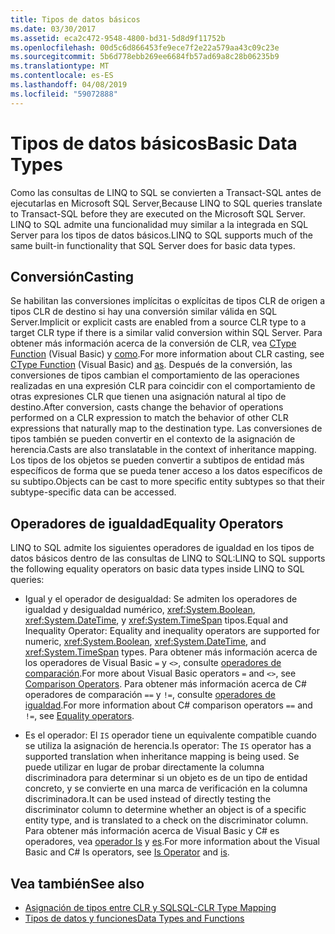 ```yaml
---
title: Tipos de datos básicos
ms.date: 03/30/2017
ms.assetid: eca2c472-9548-4800-bd31-5d8d9f11752b
ms.openlocfilehash: 00d5c6d866453fe9ece7f2e22a579aa43c09c23e
ms.sourcegitcommit: 5b6d778ebb269ee6684fb57ad69a8c28b06235b9
ms.translationtype: MT
ms.contentlocale: es-ES
ms.lasthandoff: 04/08/2019
ms.locfileid: "59072888"
---
```

# <a name="basic-data-types"></a><span data-ttu-id="bc054-102">Tipos de datos básicos</span><span class="sxs-lookup"><span data-stu-id="bc054-102">Basic Data Types</span></span>
<span data-ttu-id="bc054-103">Como las consultas de LINQ to SQL se convierten a Transact-SQL antes de ejecutarlas en Microsoft SQL Server,</span><span class="sxs-lookup"><span data-stu-id="bc054-103">Because LINQ to SQL queries translate to Transact-SQL before they are executed on the Microsoft SQL Server.</span></span> <span data-ttu-id="bc054-104">LINQ to SQL admite una funcionalidad muy similar a la integrada en SQL Server para los tipos de datos básicos.</span><span class="sxs-lookup"><span data-stu-id="bc054-104">LINQ to SQL supports much of the same built-in functionality that SQL Server does for basic data types.</span></span>  
  
## <a name="casting"></a><span data-ttu-id="bc054-105">Conversión</span><span class="sxs-lookup"><span data-stu-id="bc054-105">Casting</span></span>  
 <span data-ttu-id="bc054-106">Se habilitan las conversiones implícitas o explícitas de tipos CLR de origen a tipos CLR de destino si hay una conversión similar válida en SQL Server.</span><span class="sxs-lookup"><span data-stu-id="bc054-106">Implicit or explicit casts are enabled from a source CLR type to a target CLR type if there is a similar valid conversion within SQL Server.</span></span> <span data-ttu-id="bc054-107">Para obtener más información acerca de la conversión de CLR, vea [CType Function](~/docs/visual-basic/language-reference/functions/ctype-function.md) (Visual Basic) y [como](~/docs/csharp/language-reference/keywords/as.md).</span><span class="sxs-lookup"><span data-stu-id="bc054-107">For more information about CLR casting, see [CType Function](~/docs/visual-basic/language-reference/functions/ctype-function.md) (Visual Basic) and [as](~/docs/csharp/language-reference/keywords/as.md).</span></span> <span data-ttu-id="bc054-108">Después de la conversión, las conversiones de tipos cambian el comportamiento de las operaciones realizadas en una expresión CLR para coincidir con el comportamiento de otras expresiones CLR que tienen una asignación natural al tipo de destino.</span><span class="sxs-lookup"><span data-stu-id="bc054-108">After conversion, casts change the behavior of operations performed on a CLR expression to match the behavior of other CLR expressions that naturally map to the destination type.</span></span> <span data-ttu-id="bc054-109">Las conversiones de tipos también se pueden convertir en el contexto de la asignación de herencia.</span><span class="sxs-lookup"><span data-stu-id="bc054-109">Casts are also translatable in the context of inheritance mapping.</span></span> <span data-ttu-id="bc054-110">Los tipos de los objetos se pueden convertir a subtipos de entidad más específicos de forma que se pueda tener acceso a los datos específicos de su subtipo.</span><span class="sxs-lookup"><span data-stu-id="bc054-110">Objects can be cast to more specific entity subtypes so that their subtype-specific data can be accessed.</span></span>  
  
## <a name="equality-operators"></a><span data-ttu-id="bc054-111">Operadores de igualdad</span><span class="sxs-lookup"><span data-stu-id="bc054-111">Equality Operators</span></span>  
 <span data-ttu-id="bc054-112">LINQ to SQL admite los siguientes operadores de igualdad en los tipos de datos básicos dentro de las consultas de LINQ to SQL:</span><span class="sxs-lookup"><span data-stu-id="bc054-112">LINQ to SQL supports the following equality operators on basic data types inside LINQ to SQL queries:</span></span>  
  
-   <span data-ttu-id="bc054-113">Igual y el operador de desigualdad: Se admiten los operadores de igualdad y desigualdad numérico, <xref:System.Boolean>, <xref:System.DateTime>, y <xref:System.TimeSpan> tipos.</span><span class="sxs-lookup"><span data-stu-id="bc054-113">Equal and Inequality Operator: Equality and inequality operators are supported for numeric, <xref:System.Boolean>, <xref:System.DateTime>, and <xref:System.TimeSpan> types.</span></span> <span data-ttu-id="bc054-114">Para obtener más información acerca de los operadores de Visual Basic `=` y `<>`, consulte [operadores de comparación](~/docs/visual-basic/language-reference/operators/comparison-operators.md).</span><span class="sxs-lookup"><span data-stu-id="bc054-114">For more about Visual Basic operators `=` and `<>`, see [Comparison Operators](~/docs/visual-basic/language-reference/operators/comparison-operators.md).</span></span> <span data-ttu-id="bc054-115">Para obtener más información acerca de C# operadores de comparación `==` y `!=`, consulte [operadores de igualdad](~/docs/csharp/language-reference/operators/equality-operators.md).</span><span class="sxs-lookup"><span data-stu-id="bc054-115">For more information about C# comparison operators `==` and `!=`, see [Equality operators](~/docs/csharp/language-reference/operators/equality-operators.md).</span></span>
  
-   <span data-ttu-id="bc054-116">Es el operador: El `IS` operador tiene un equivalente compatible cuando se utiliza la asignación de herencia.</span><span class="sxs-lookup"><span data-stu-id="bc054-116">Is operator: The `IS` operator has a supported translation when inheritance mapping is being used.</span></span> <span data-ttu-id="bc054-117">Se puede utilizar en lugar de probar directamente la columna discriminadora para determinar si un objeto es de un tipo de entidad concreto, y se convierte en una marca de verificación en la columna discriminadora.</span><span class="sxs-lookup"><span data-stu-id="bc054-117">It can be used instead of directly testing the discriminator column to determine whether an object is of a specific entity type, and is translated to a check on the discriminator column.</span></span> <span data-ttu-id="bc054-118">Para obtener más información acerca de Visual Basic y C# es operadores, vea [operador Is](~/docs/visual-basic/language-reference/operators/is-operator.md) y [es](~/docs/csharp/language-reference/keywords/is.md).</span><span class="sxs-lookup"><span data-stu-id="bc054-118">For more information about the Visual Basic and C# Is operators, see [Is Operator](~/docs/visual-basic/language-reference/operators/is-operator.md) and [is](~/docs/csharp/language-reference/keywords/is.md).</span></span>  
  
## <a name="see-also"></a><span data-ttu-id="bc054-119">Vea también</span><span class="sxs-lookup"><span data-stu-id="bc054-119">See also</span></span>

- [<span data-ttu-id="bc054-120">Asignación de tipos entre CLR y SQL</span><span class="sxs-lookup"><span data-stu-id="bc054-120">SQL-CLR Type Mapping</span></span>](../../../../../../docs/framework/data/adonet/sql/linq/sql-clr-type-mapping.md)
- [<span data-ttu-id="bc054-121">Tipos de datos y funciones</span><span class="sxs-lookup"><span data-stu-id="bc054-121">Data Types and Functions</span></span>](../../../../../../docs/framework/data/adonet/sql/linq/data-types-and-functions.md)

